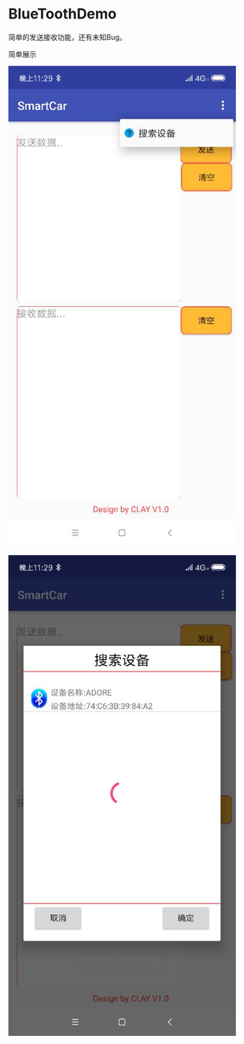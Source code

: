 # BlueToothDemo

简单的发送接收功能，还有未知Bug。

简单展示

![menu](https://github.com/ReCclay/BlueToothDemo/blob/master/img/pic1.jpg)

![menu](https://github.com/ReCclay/BlueToothDemo/blob/master/img/pic2.jpg)

